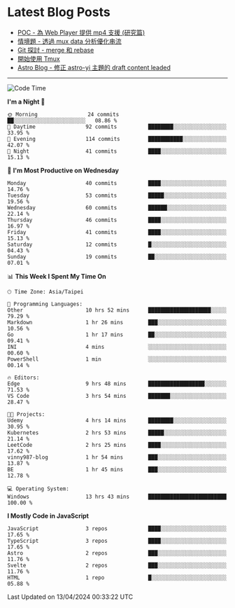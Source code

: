 # Latest Blog Posts
<!-- BLOG-POST-LIST:START -->
- [POC - 為 Web Player 提供 mp4 支援 &lpar;研究篇&rpar;](https://blog.vinny987.xyz/blog/2024/poc-how-to-provide-mp4-support-for-a-web-player-research/)
- [情境題 - 透過 mux data 分析優化串流](https://blog.vinny987.xyz/blog/2024/case-study-optimizing-streaming-through-mux-data-analysis/)
- [Git 探討 - merge 和 rebase](https://blog.vinny987.xyz/blog/2024/exploring-git-merge-and-rebase/)
- [開始使用 Tmux](https://blog.vinny987.xyz/blog/2024/start-using-tmux/)
- [Astro Blog - 修正 astro-yi 主題的 draft content leaded](https://blog.vinny987.xyz/blog/2024/astro-blog-fixed-the-issue-of-draft-content-leakage-in-the-astro-yi-theme/)
<!-- BLOG-POST-LIST:END -->

---

<!--START_SECTION:waka-->
![Code Time](http://img.shields.io/badge/Code%20Time-31%20hrs%2042%20mins-blue)

**I'm a Night 🦉** 

```text
🌞 Morning                24 commits          ██░░░░░░░░░░░░░░░░░░░░░░░   08.86 % 
🌆 Daytime                92 commits          ████████░░░░░░░░░░░░░░░░░   33.95 % 
🌃 Evening                114 commits         ███████████░░░░░░░░░░░░░░   42.07 % 
🌙 Night                  41 commits          ████░░░░░░░░░░░░░░░░░░░░░   15.13 % 
```
📅 **I'm Most Productive on Wednesday** 

```text
Monday                   40 commits          ████░░░░░░░░░░░░░░░░░░░░░   14.76 % 
Tuesday                  53 commits          █████░░░░░░░░░░░░░░░░░░░░   19.56 % 
Wednesday                60 commits          ██████░░░░░░░░░░░░░░░░░░░   22.14 % 
Thursday                 46 commits          ████░░░░░░░░░░░░░░░░░░░░░   16.97 % 
Friday                   41 commits          ████░░░░░░░░░░░░░░░░░░░░░   15.13 % 
Saturday                 12 commits          █░░░░░░░░░░░░░░░░░░░░░░░░   04.43 % 
Sunday                   19 commits          ██░░░░░░░░░░░░░░░░░░░░░░░   07.01 % 
```


📊 **This Week I Spent My Time On** 

```text
🕑︎ Time Zone: Asia/Taipei

💬 Programming Languages: 
Other                    10 hrs 52 mins      ████████████████████░░░░░   79.29 % 
Markdown                 1 hr 26 mins        ███░░░░░░░░░░░░░░░░░░░░░░   10.56 % 
Go                       1 hr 17 mins        ██░░░░░░░░░░░░░░░░░░░░░░░   09.41 % 
INI                      4 mins              ░░░░░░░░░░░░░░░░░░░░░░░░░   00.60 % 
PowerShell               1 min               ░░░░░░░░░░░░░░░░░░░░░░░░░   00.14 % 

🔥 Editors: 
Edge                     9 hrs 48 mins       ██████████████████░░░░░░░   71.53 % 
VS Code                  3 hrs 54 mins       ███████░░░░░░░░░░░░░░░░░░   28.47 % 

🐱‍💻 Projects: 
Udemy                    4 hrs 14 mins       ████████░░░░░░░░░░░░░░░░░   30.95 % 
Kubernetes               2 hrs 53 mins       █████░░░░░░░░░░░░░░░░░░░░   21.14 % 
LeetCode                 2 hrs 25 mins       ████░░░░░░░░░░░░░░░░░░░░░   17.62 % 
vinny987-blog            1 hr 54 mins        ███░░░░░░░░░░░░░░░░░░░░░░   13.87 % 
BE                       1 hr 45 mins        ███░░░░░░░░░░░░░░░░░░░░░░   12.78 % 

💻 Operating System: 
Windows                  13 hrs 43 mins      █████████████████████████   100.00 % 
```

**I Mostly Code in JavaScript** 

```text
JavaScript               3 repos             ████░░░░░░░░░░░░░░░░░░░░░   17.65 % 
TypeScript               3 repos             ████░░░░░░░░░░░░░░░░░░░░░   17.65 % 
Astro                    2 repos             ███░░░░░░░░░░░░░░░░░░░░░░   11.76 % 
Svelte                   2 repos             ███░░░░░░░░░░░░░░░░░░░░░░   11.76 % 
HTML                     1 repo              █░░░░░░░░░░░░░░░░░░░░░░░░   05.88 % 
```




 Last Updated on 13/04/2024 00:33:22 UTC
<!--END_SECTION:waka-->

<!--
**vincent97277/vincent97277** is a ✨ _special_ ✨ repository because its `README.md` (this file) appears on your GitHub profile.

Here are some ideas to get you started:

- 🔭 I’m currently working on ...
- 🌱 I’m currently learning ...
- 👯 I’m looking to collaborate on ...
- 🤔 I’m looking for help with ...
- 💬 Ask me about ...
- 📫 How to reach me: ...
- 😄 Pronouns: ...
- ⚡ Fun fact: ...
-->
